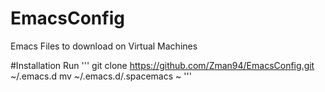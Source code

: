 # EmacsConfig
Emacs Files to download on Virtual Machines

#Installation
Run
'''
git clone https://github.com/Zman94/EmacsConfig.git ~/.emacs.d
mv ~/.emacs.d/.spacemacs ~ 
'''